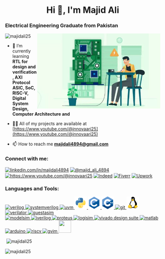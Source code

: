 <h1 align="center">Hi 👋, I'm Majid Ali</h1>
<h3 align="left">Electrical Engineering Graduate from Pakistan</h3>
<img align="right" alt="myimg" width="400" src="https://github.com/Majid-Ali25/Majid-Ali25/blob/main/VLSI-Design-Flow.jpg?raw=true">

<p align="left"> <img src="https://komarev.com/ghpvc/?username=majidali25&label=Profile%20views&color=0e75b6&style=flat" alt="majidali25" /> </p>

- 🌱 I’m currently learning **RTL for design and verification, AXI Protocol <br> ASIC, SoC, RISC-V, Digital System Design, Computer Architecture and**

- 👨‍💻 All of my projects are available at [https://www.youtube.com/@innovaari25](https://www.youtube.com/@innovaari25)

- 📫 How to reach me **majidali4894@gmail.com**

<h3 align="left">Connect with me:</h3>
<p align="left">
<a href="https://www.linkedin.com/in/majidali4894/" target="blank"><img align="center" src="https://raw.githubusercontent.com/rahuldkjain/github-profile-readme-generator/master/src/images/icons/Social/linked-in-alt.svg" alt="linkedin.com/in/majidali4894" height="30" width="40" /></a>
<a href="https://instagram.com/@majid_ali_4894" target="blank"><img align="center" src="https://raw.githubusercontent.com/rahuldkjain/github-profile-readme-generator/master/src/images/icons/Social/instagram.svg" alt="@majid_ali_4894" height="30" width="40" /></a>
<a href="https://www.youtube.com/c/https://www.youtube.com/@innovaari25" target="blank"><img align="center" src="https://raw.githubusercontent.com/rahuldkjain/github-profile-readme-generator/master/src/images/icons/Social/youtube.svg" alt="https://www.youtube.com/@innovaari25" height="30" width="40" /></a>
<a href="https://www.indeed.com" target="blank"><img align="center" src="https://asset.brandfetch.io/idFE_fwV-w/idzCYrDc0S.svg?updated=1671038550746" alt="Indeed" height="30" width="40" /></a>
<a href="https://www.fiverr.com" target="https://www.fiverr.com/mrj728?up_rollout=true"><img align="center" src="https://seeklogo.com/images/F/fiverr-logo-F788D846EE-seeklogo.com.png" alt="Fiverr" height="30" width="40" /></a>
<a href="https://www.upwork.com" target="blank"><img align="center" src="https://e7.pngegg.com/pngimages/257/806/png-clipart-upwork-freelancer-android-android-text-trademark-thumbnail.png" alt="Upwork" height="30" width="40" /></a>
</p>

<h3 align="left">Languages and Tools:</h3>
<p align="left">
    <a href="https://en.wikipedia.org/wiki/Verilog" target="_blank" rel="noreferrer"> <img src="https://static-00.iconduck.com/assets.00/file-type-verilog-icon-256x256-goe8p7qm.png" alt="verilog" width="40" height="40"/> </a> 
    <a href="https://en.wikipedia.org/wiki/SystemVerilog" target="_blank" rel="noreferrer"> <img src="https://static-00.iconduck.com/assets.00/file-type-light-systemverilog-icon-512x512-n6etzhly.png" alt="systemverilog" width="40" height="40"/> </a>
    <a href="https://www.accellera.org/downloads/standards/uvm" target="_blank" rel="noreferrer"> <img src="https://uvm.io/images/uvm-logo.svg" alt="uvm" width="40" height="40"/> </a>
    <a href="https://www.python.org" target="_blank" rel="noreferrer"> <img src="https://raw.githubusercontent.com/devicons/devicon/master/icons/python/python-original.svg" alt="python" width="40" height="40"/> </a> 
    <a href="https://www.cprogramming.com/" target="_blank" rel="noreferrer"> <img src="https://raw.githubusercontent.com/devicons/devicon/master/icons/c/c-original.svg" alt="c" width="40" height="40"/> </a> 
    <a href="https://www.w3schools.com/cpp/" target="_blank" rel="noreferrer"> <img src="https://raw.githubusercontent.com/devicons/devicon/master/icons/cplusplus/cplusplus-original.svg" alt="cplusplus" width="40" height="40"/> </a> 
    <a href="https://git-scm.com/" target="_blank" rel="noreferrer"> <img src="https://www.vectorlogo.zone/logos/git-scm/git-scm-icon.svg" alt="git" width="40" height="40"/> </a> 
    <a href="https://www.linux.org/" target="_blank" rel="noreferrer"> <img src="https://raw.githubusercontent.com/devicons/devicon/master/icons/linux/linux-original.svg" alt="linux" width="40" height="40"/> </a>
    <a href="https://www.veripool.org/verilator/" target="_blank" rel="noreferrer"> <img src="https://www.veripool.org/img/verilator_256_200_min.png" alt="verilator" width="40" height="40"/> </a>
    <a href="https://www.mentor.com/products/fv/questa/" target="_blank" rel="noreferrer"> <img src="https://encrypted-tbn0.gstatic.com/images?q=tbn:ANd9GcQ4g9iGb6Z4drVMGI-iZqtfSKmJFQDAiOMV2e2GHA1csEsTn_U2jWHkBIqTQE1rOhhGF20&usqp=CAU" alt="questasim" width="40" height="40"/> </a>
    <br>
    <a href="https://www.mentor.com/products/fv/modelsim/" target="_blank" rel="noreferrer"> <img src="https://downloadlynet.ir/wp-content/uploads/2020/03/ModelSim.png" alt="modelsim" width="40" height="40"/> </a>
    <a href="https://iverilog.fandom.com/wiki/Main_Page" target="_blank" rel="noreferrer"> <img src="https://upload.wikimedia.org/wikipedia/en/c/cb/Icarus_Verilog_logo2.png" alt="iverilog" width="40" height="40"/> </a>
    <a href="https://www.labcenter.com" target="_blank" rel="noreferrer"> <img src="https://encrypted-tbn0.gstatic.com/images?q=tbn:ANd9GcSzt7ekVT29Wr2wsd9vwtgnVPJWVl5fxtHO3g&s" alt="proteus" width="40" height="40"/> </a>
    <a href="https://github.com/logisim-evolution/logisim-evolution" target="_blank" rel="noreferrer"> <img src="https://upload.wikimedia.org/wikipedia/commons/thumb/b/ba/Logisim-icon.svg/1024px-Logisim-icon.svg.png" alt="logisim" width="40" height="40"/> </a>
    <a href="https://www.xilinx.com/products/design-tools/vivado.html" target="_blank" rel="noreferrer"> <img src="https://dl.flathub.org/repo/appstream/x86_64/icons/128x128/com.github.corna.Vivado.png" alt="vivado design suite" width="40" height="40"/> </a>
    <a href="https://www.mathworks.com/" target="_blank" rel="noreferrer"> <img src="https://upload.wikimedia.org/wikipedia/commons/2/21/Matlab_Logo.png" alt="matlab" width="40" height="40"/> </a> 
    <a href="https://www.arduino.cc/" target="_blank" rel="noreferrer"> <img src="https://cdn.worldvectorlogo.com/logos/arduino-1.svg" alt="arduino" width="40" height="40"/> </a>
    <a href="https://riscv.org/" target="_blank" rel="noreferrer"> <img src="https://avatars.githubusercontent.com/u/10872782?s=200&v=4" alt="riscv" width="40" height="40"/> </a> 
    <a href="https://www.vim.org/" target="_blank" rel="noreferrer"> <img src="https://upload.wikimedia.org/wikipedia/commons/9/9f/Vimlogo.svg" alt="gvim" width="40" height="40"/> </a>
    <a href="https://www.espressif.com/en/products/socs/esp32" target="_blank" rel="noreferrer"> <img src="https://seeklogo.com/images/E/espressif-systems-logo-1350B9E771-seeklogo.com.png" width="40" height="40"/> </a>
</p>

<p>&nbsp;<img align="center" src="https://github-readme-stats.vercel.app/api?username=majidali25&show_icons=true&locale=en" alt="majidali25" /></p>

<p><img align="center" src="https://github-readme-streak-stats.herokuapp.com/?user=majidali25&" alt="majidali25" /></p>
